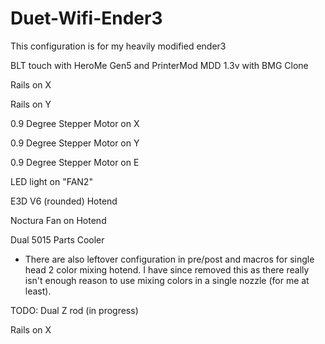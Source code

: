 # Duet-Wifi-Ender3

This configuration is for my heavily modified ender3


BLT touch with HeroMe Gen5 and PrinterMod MDD 1.3v with BMG Clone


Rails on X

Rails on Y

0.9 Degree Stepper Motor on X

0.9 Degree Stepper Motor on Y

0.9 Degree Stepper Motor on E

LED light on "FAN2"

E3D V6 (rounded) Hotend

Noctura Fan on Hotend

Dual 5015 Parts Cooler


* There are also leftover configuration in pre/post and macros for single head 2 color mixing hotend.  I have since removed this as there really isn't enough reason to use mixing colors in a single nozzle (for me at least).

TODO:
Dual Z rod (in progress)

Rails on X
